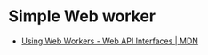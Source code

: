 # Simple Web worker

* [Using Web Workers - Web API Interfaces | MDN](https://developer.mozilla.org/en-US/docs/Web/API/Web_Workers_API/Using_web_workers#Examples)
